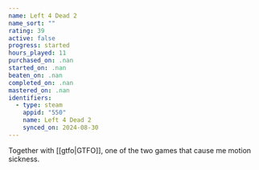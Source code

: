 ```yaml
---
name: Left 4 Dead 2
name_sort: ""
rating: 39
active: false
progress: started
hours_played: 11
purchased_on: .nan
started_on: .nan
beaten_on: .nan
completed_on: .nan
mastered_on: .nan
identifiers:
  - type: steam
    appid: "550"
    name: Left 4 Dead 2
    synced_on: 2024-08-30
---
```

Together with [[gtfo|GTFO]], one of the two games that cause me motion sickness.